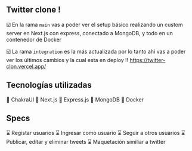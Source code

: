 ## Twitter clone !

:ballot_box_with_check: En la rama ``` main ``` vas a poder ver el setup básico realizando un custom server en Next.js con express, conectado a MongoDB, y todo en un contenedor de Docker

:ballot_box_with_check: La rama ``` integration ``` es la más actualizada por lo tanto ahí vas a poder ver los últimos cambios y la cual esta en deploy :bangbang:
https://twitter-clon.vercel.app/
## Tecnologías utilizadas

:pushpin: ChakraUI
:pushpin: Next.js
:pushpin: Express.js
:pushpin: MongoDB
:pushpin: Docker

## Specs

:hourglass: Registar usuarios
:hourglass: Ingresar como usuario
:hourglass: Seguir a otros usuarios
:hourglass: Publicar, editar y eliminar tweets
:hourglass: Maquetación similiar a twitter

